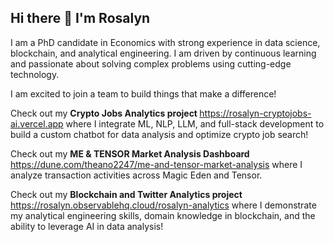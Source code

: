 ## Hi there 👋 I'm Rosalyn

I am a PhD candidate in Economics with strong experience in data science, blockchain, and analytical engineering. I am driven by continuous learning and passionate about solving complex problems using cutting-edge technology. 

I am excited to join a team to build things that make a difference! 

Check out my <a><b> Crypto Jobs Analytics project </b> <a href="https://rosalyn-cryptojobs-ai.vercel.app" target="_blank" rel="noopener noreferrer">https://rosalyn-cryptojobs-ai.vercel.app</a> where I integrate ML, NLP, LLM, and full-stack development to build a custom chatbot for data analysis and optimize crypto job search! 

Check out my <b> ME & TENSOR Market Analysis Dashboard </b> <a href="https://dune.com/theano2247/me-and-tensor-market-analysis" target="_blank" rel="noopener noreferrer"> https://dune.com/theano2247/me-and-tensor-market-analysis</a> where I analyze transaction activities across Magic Eden and Tensor. 

Check out my <a><b> Blockchain and Twitter Analytics project </b> <a href="https://rosalyn.observablehq.cloud/rosalyn-analytics" target="_blank" rel="noopener noreferrer"> https://rosalyn.observablehq.cloud/rosalyn-analytics</a> where I demonstrate my analytical engineering skills, domain knowledge in blockchain, and the ability to leverage AI in data analysis! 


<!--
**ghrjeon/ghrjeon** is a ✨ _special_ ✨ repository because its `README.md` (this file) appears on your GitHub profile.

Here are some ideas to get you started:

- 🔭 I’m currently working on ...
- 🌱 I’m currently learning ...
- 👯 I’m looking to collaborate on ...
- 🤔 I’m looking for help with ...
- 💬 Ask me about ...
- 📫 How to reach me: ...
- 😄 Pronouns: ...
- ⚡ Fun fact: ...
-->

